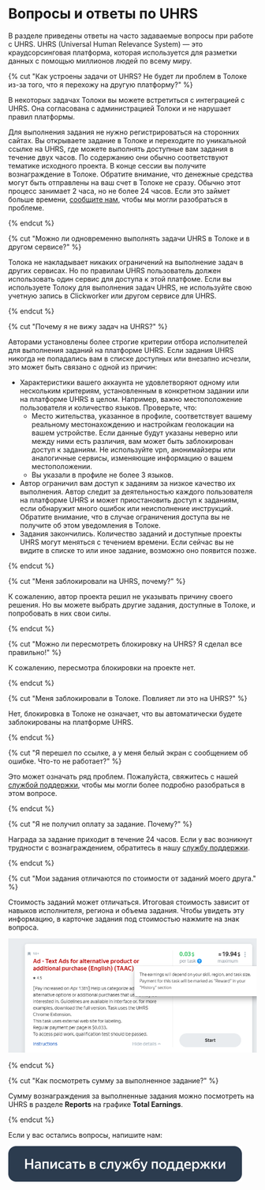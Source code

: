 # Вопросы и ответы по UHRS

В разделе приведены ответы на часто задаваемые вопросы при работе с UHRS. UHRS (Universal Human Relevance System) — это краудсорсинговая платформа, которая используется для разметки данных с помощью миллионов людей по всему миру.

{% cut "Как устроены задачи от UHRS? Не будет ли проблем в Толоке из-за того, что я перехожу на другую платформу?" %}

В некоторых задачах Толоки вы можете встретиться с интеграцией с UHRS. Она согласована с администрацией Толоки и не нарушает правил платформы.

Для выполнения задания не нужно регистрироваться на сторонних сайтах. Вы открываете задание в Толоке и переходите по уникальной ссылке на UHRS, где можете выполнять доступные вам задания в течение двух часов. По содержанию они обычно соответствуют тематике исходного проекта. В конце сессии вы получите вознаграждение в Толоке. Обратите внимание, что денежные средства могут быть отправлены на ваш счет в Толоке не сразу. Обычно этот процесс занимает 2 часа, но не более 24 часов. Если это займет больше времени, [сообщите нам](troubleshooting/support.md), чтобы мы могли разобраться в проблеме.

{% endcut %}

{% cut "Можно ли одновременно выполнять задачи UHRS в Толоке и в другом сервисе?" %}

Толока не накладывает никаких ограничений на выполнение задач в других сервисах. Но по правилам UHRS пользователь должен использовать один сервис для доступа к этой платфоме. Если вы используете Толоку для выполнения задач UHRS, не используйте свою учетную запись в Clickworker или другом сервисе для UHRS.

{% endcut %}

{% cut "Почему я не вижу задач на UHRS?" %}

Авторами установлены более строгие критерии отбора исполнителей для выполнения заданий на платформе UHRS. Если задания UHRS никогда не попадались вам в списке доступных или внезапно исчезли, это может быть связано с одной из причин:

- Характеристики вашего аккаунта не удовлетворяют одному или нескольким критериям, установленным в конкретном задании или на платформе UHRS в целом. Например, важно местоположение пользователя и количество языков.
  Проверьте, что:
  - Место жительства, указанное в профиле, соответствует вашему реальному местонахождению и настройкам геолокации на вашем устройстве. Если данные будут указаны неверно или между ними есть различия, вам может быть заблокирован доступ к заданиям.
    Не используйте vpn, анонимайзеры или аналогичные сервисы, изменяющие информацию о вашем местоположении.
  - Вы указали в профиле не более 3 языков.
- Автор ограничил вам доступ к заданиям за низкое качество их выполнения. Автор следит за деятельностью каждого пользователя на платформе UHRS и может приостановить доступ к заданиям, если обнаружит много ошибок или неисполнение инструкций. Обратите внимание, что в случае ограничения доступа вы не получите об этом уведомления в Толоке.
- Задания закончились. Количество заданий и доступные проекты UHRS могут меняться с течением времени. Если сейчас вы не видите в списке то или иное задание, возможно оно появится позже.

{% endcut %}

{% cut "Меня заблокировали на UHRS, почему?" %}

К сожалению, автор проекта решил не указывать причину своего решения. Но вы можете выбрать другие задания, доступные в Толоке, и попробовать в них свои силы.

{% endcut %}

{% cut "Можно ли пересмотреть блокировку на UHRS? Я сделал все правильно!" %}

К сожалению, пересмотра блокировки на проекте нет.

{% endcut %}

{% cut "Меня заблокировали в Толоке. Повлияет ли это на UHRS?" %}

Нет, блокировка в Толоке не означает, что вы автоматически будете заблокированы на платформе UHRS.

{% endcut %}

{% cut "Я перешел по ссылке, а у меня белый экран c сообщением об ошибке. Что-то не работает?" %}

Это может означать ряд проблем. Пожалуйста, свяжитесь с нашей [службой поддержки](troubleshooting/support.md), чтобы мы могли более подробно разобраться в этом вопросе.

{% endcut %}

{% cut "Я не получил оплату за задание. Почему?" %}

Награда за задание приходит в течение 24 часов. Если у вас возникнут трудности с вознаграждением, обратитесь в нашу [службу поддержки](troubleshooting/support.md).

{% endcut %}

{% cut "Мои задания отличаются по стоимости от заданий моего друга." %}

Стоимость заданий может отличаться. Итоговая стоимость зависит от навыков исполнителя, региона и объема задания. Чтобы увидеть эту информацию, в карточке задания под стоимостью нажмите на знак вопроса.

![](assets/cost.png)

{% endcut %}

{% cut "Как посмотреть сумму за выполненное задание?" %}

Сумму вознаграждения за выполненные задания можно посмотреть на UHRS в разделе **Reports** на графике **Total Earnings**.

{% endcut %}

Если у вас остались вопросы, напишите нам:

[![](assets/buttons/contact-support.svg)](troubleshooting/support.md)

